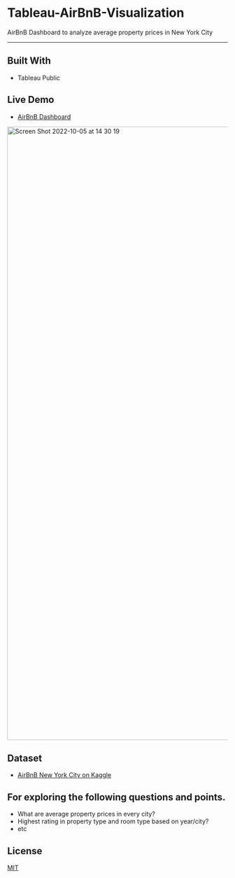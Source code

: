 # Tableau-AirBnB-Visualization
AirBnB Dashboard to analyze average property prices in New York City
***
## Built With
* Tableau Public

## Live Demo
* [AirBnB Dashboard](https://public.tableau.com/app/profile/radhityan/viz/AirBnBDashboard_16649536184930/AirBnBDashboard)
<img width="1402" alt="Screen Shot 2022-10-05 at 14 30 19" src="https://user-images.githubusercontent.com/114966562/194005066-e281606e-d3ca-49a3-8793-682711dd4948.png">

## Dataset
* [AirBnB New York City on Kaggle](https://www.kaggle.com/datasets/dgomonov/new-york-city-airbnb-open-data)

## For exploring the following questions and points.
* What are average property prices in every city?
* Highest rating in property type and room type based on year/city?
* etc

## License
[MIT](https://choosealicense.com/licenses/mit/)
